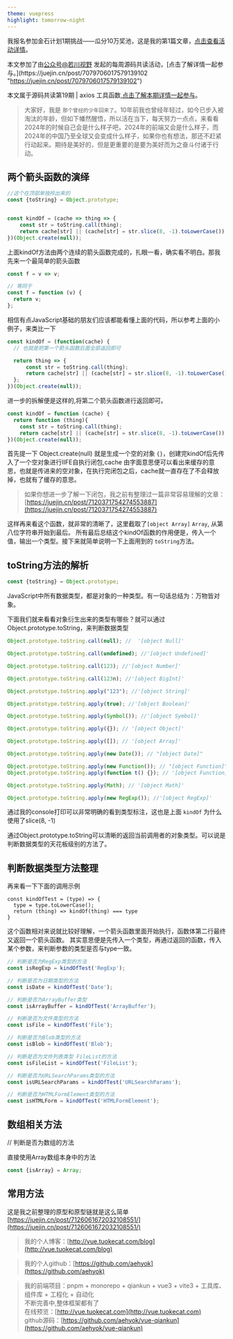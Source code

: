 ```yaml
---
theme: vuepress
highlight: tomorrow-night
---
```


我报名参加金石计划1期挑战——瓜分10万奖池，这是我的第1篇文章，[点击查看活动详情](https://s.juejin.cn/ds/jooSN7t "https://s.juejin.cn/ds/jooSN7t")。


本文参加了由[公众号@若川视野](https://link.juejin.cn/?target=https%3A%2F%2Flxchuan12.gitee.io "https://link.juejin.cn/?target=https%3A%2F%2Flxchuan12.gitee.io") 发起的每周源码共读活动，[点击了解详情一起参与。](https://juejin.cn/post/7079706017579139102 "https://juejin.cn/post/7079706017579139102")

本文属于源码共读第19期 | axios 工具函数,[点击了解本期详情一起参与](https://juejin.cn/post/7083113675879350309)。



> 大家好，我是 `那个曾经的少年回来了`。10年前我也曾经年轻过，如今已步入被淘汰的年龄，但如下幡然醒悟，所以活在当下，每天努力一点点，来看看2024年的时候自己会是什么样子吧，2024年的前端又会是什么样子，而2024年的中国乃至全球又会变成什么样子，如果你也有想法，那还不赶紧行动起来。期待是美好的，但是更重要的是要为美好而为之奋斗付诸于行动。


## 两个箭头函数的演绎
```javascript
//这个在顶部单独拎出来的
const {toString} = Object.prototype;


const kindOf = (cache => thing => {
    const str = toString.call(thing);
    return cache[str] || (cache[str] = str.slice(8, -1).toLowerCase());
})(Object.create(null));
```

上面kindOf方法由两个连续的箭头函数完成的，扎眼一看，确实看不明白。那我先来一个最简单的箭头函数

```javascript
const f = v => v;

// 等同于
const f = function (v) {
  return v;
};
```

相信有点JavaScript基础的朋友们应该都能看懂上面的代码，所以参考上面的小例子，来类比一下

```javascript
const kindOf = (function(cache) {
  // 也就是把第一个箭头函数后面全部返回即可

  return thing => {
      const str = toString.call(thing);
      return cache[str] || (cache[str] = str.slice(8, -1).toLowerCase());
  };
})(Object.create(null));
```

进一步的拆解便是这样的,将第二个箭头函数进行返回即可。

```javascript
const kindOf = function (cache) {
  return function (thing){
    const str = toString.call(thing);
    return cache[str] || (cache[str] = str.slice(8, -1).toLowerCase());
})(Object.create(null));
```


首先提一下 Object.create(null) 就是生成一个空的对象 `{}`，创建完kindOf后先传入了一个空对象进行IIFE自执行闭包,cache 由字面意思便可以看出来缓存的意思，也就是传进来的空对象，在执行完闭包之后，cache就一直存在了不会释放掉，也就有了缓存的意思。

> 如果你想进一步了解一下闭包，我之前有整理过一篇非常容易理解的文章：\[https://juejin.cn/post/7120371754274553887](https://juejin.cn/post/7120371754274553887)


这样再来看这个函数，就非常的清晰了，这里截取了`[object Array]` `Array`, 从第八位字符串开始到最后。
所有最后总结这个kindOf函数的作用便是，传入一个值，输出一个类型。接下来就简单说明一下上面用到的 `toString`方法。

## toString方法的解析
```javascript
const {toString} = Object.prototype;
```

JavaScript中所有数据类型，都是对象的一种类型。有一句话总结为：万物皆对象。

下面我们就来看看对象衍生出来的类型有哪些？就可以通过Object.prototype.toString，来判断数据类型

```javascript
Object.prototype.toString.call(null); //  '[object Null]'

Object.prototype.toString.call(undefined); //'[object Undefined]'

Object.prototype.toString.call(123); //'[object Number]'

Object.prototype.toString.call(123n); //'[object BigInt]'

Object.prototype.toString.apply("123"); //'[object String]'

Object.prototype.toString.apply(true); //'[object Boolean]'

Object.prototype.toString.apply(Symbol()); //'[object Symbol]'

Object.prototype.toString.apply({}); // '[object Object]'

Object.prototype.toString.apply([]); // '[object Array]'

Object.prototype.toString.apply(new Date()); // "[object Date]"

Object.prototype.toString.apply(new Function()); // "[object Function]"
Object.prototype.toString.apply(function t() {}); // '[object Function]'

Object.prototype.toString.apply(Math); // '[object Math]'

Object.prototype.toString.apply(new RegExp()); //'[object RegExp]'
```
通过我的console打印可以非常明确的看到类型标注，这也是上面 `kindOf` 为什么使用了slice(8, -1)


通过Object.prototype.toString可以清晰的返回当前调用者的对象类型。可以说是判断数据类型的天花板级别的方法了。



## 判断数据类型方法整理

再来看一下下面的调用示例
```
const kindOfTest = (type) => {
  type = type.toLowerCase();
  return (thing) => kindOf(thing) === type
}
```

这个函数相对来说就比较好理解，一个箭头函数里面开始执行，函数体第二行最终又返回一个箭头函数。
其实意思便是先传入一个类型，再通过返回的函数，传入某个参数，来判断参数的类型是否与type一致。

```javascript
// 判断是否为RegExp类型的方法
const isRegExp = kindOfTest('RegExp');

// 判断是否为日期类型的方法
const isDate = kindOfTest('Date');

// 判断是否为ArrayBuffer类型
const isArrayBuffer = kindOfTest('ArrayBuffer');

// 判断是否为文件类型的方法
const isFile = kindOfTest('File');

// 判断是否为Blob类型的方法
const isBlob = kindOfTest('Blob');

// 判断是否为文件列表类型 FileList的方法
const isFileList = kindOfTest('FileList');

// 判断是否为URLSearchParams类型的方法
const isURLSearchParams = kindOfTest('URLSearchParams');

// 判断是否为HTMLFormElement类型的方法
const isHTMLForm = kindOfTest('HTMLFormElement');

```





## 数组相关方法

// 判断是否为数组的方法

直接使用Array数组本身中的方法
```javascript
const {isArray} = Array;

```




## 常用方法


这是我之前整理的原型和原型链就是这么简单
[https://juejin.cn/post/7126061672032108551/](https://juejin.cn/post/7126061672032108551/)




> 我的个人博客：[http://vue.tuokecat.com/blog](http://vue.tuokecat.com/blog)

> 我的个人github：[https://github.com/aehyok](https://github.com/aehyok)

> 我的前端项目：pnpm + monorepo + qiankun + vue3 + vite3 + 工具库、组件库 + 工程化 + 自动化\
不断完善中,整体框架都有了 \
在线预览：[http://vue.tuokecat.com](http://vue.tuokecat.com) \
github源码：[https://github.com/aehyok/vue-qiankun](https://github.com/aehyok/vue-qiankun)   